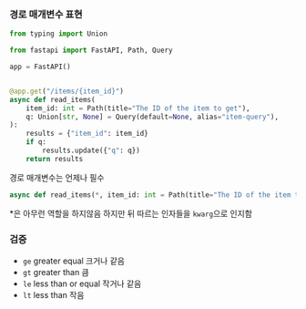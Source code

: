### 경로 매개변수 표현
```py
from typing import Union

from fastapi import FastAPI, Path, Query

app = FastAPI()


@app.get("/items/{item_id}")
async def read_items(
    item_id: int = Path(title="The ID of the item to get"),
    q: Union[str, None] = Query(default=None, alias="item-query"),
):
    results = {"item_id": item_id}
    if q:
        results.update({"q": q})
    return results
```
경로 매개변수는 언제나 필수

```py
async def read_items(*, item_id: int = Path(title="The ID of the item to get"), q: str):
```

*은 아무런 역할을 하지않음 하지만 뒤 따르는 인자들을 `kwarg`으로  인지함

### 검증
- `ge` greater equal 크거나 같음
- `gt` greater than 큼
- `le` less than or equal 작거나 같음
- `lt` less than 작음